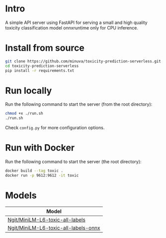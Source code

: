 # Intro

A simple API server using FastAPI for serving a small and high quality toxicity classification model onnxruntime only for CPU inference.

# Install from source
```bash
git clone https://github.com/minuva/toxicity-prediction-serverless.git
cd toxicity-prediction-serverless
pip install -r requirements.txt
```


# Run locally

Run the following command to start the server (from the root directory):

```bash
chmod +x ./run.sh
./run.sh
```

Check `config.py` for more configuration options.


# Run with Docker

Run the following command to start the server (the root directory):

```bash
docker build --tag toxic .
docker run -p 9612:9612 -it toxic
```

# Models

| Model | 
| --- |
| [Ngit/MiniLM-L6-toxic-all-labels](https://huggingface.co/Ngit/MiniLM-L6-toxic-all-labels)
| [Ngit/MiniLM-L6-toxic-all-labels-onnx](https://huggingface.co/Ngit/MiniLM-L6-toxic-all-labels-onnx)